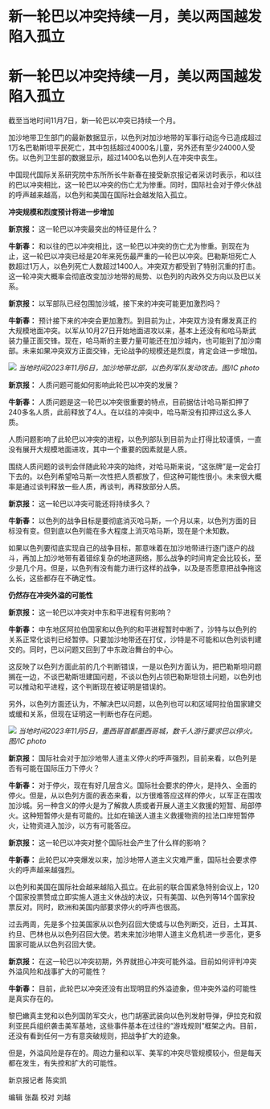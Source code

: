 # 新一轮巴以冲突持续一月，美以两国越发陷入孤立

# 新一轮巴以冲突持续一月，美以两国越发陷入孤立

截至当地时间11月7日，新一轮巴以冲突已持续一个月。

加沙地带卫生部门的最新数据显示，以色列对加沙地带的军事行动迄今已造成超过1万名巴勒斯坦平民死亡，其中包括超过4000名儿童，另外还有至少24000人受伤。以色列卫生部的数据显示，超过1400名以色列人在冲突中丧生。

中国现代国际关系研究院中东所所长牛新春在接受新京报记者采访时表示，和以往的巴以冲突相比，这一轮巴以冲突的伤亡尤为惨重。同时，国际社会对于停火休战的呼声越来越高，以色列和美国在国际社会越发陷入孤立。

**冲突规模和烈度预计将进一步增加**

**新京报：** 这一轮巴以冲突最突出的特征是什么？

**牛新春：**
和以往的巴以冲突相比，这一轮巴以冲突的伤亡尤为惨重。到现在为止，这一轮巴以冲突已经是20年来死伤最严重的一轮巴以冲突。巴勒斯坦死亡人数超过1万人，以色列死亡人数超过1400人。冲突双方都受到了特别沉重的打击。这一轮冲突大概率会彻底改变加沙地带的局势、以色列的内政外交方向以及巴以关系。

**新京报：** 以军部队已经包围加沙城，接下来的冲突可能更加激烈吗？

**牛新春：**
预计接下来的冲突会更加激烈。到目前为止，冲突双方没有爆发真正的大规模地面冲突。以军从10月27日开始地面进攻以来，基本上还没有和哈马斯武装力量正面交锋。现在，哈马斯的主要力量可能还在加沙城内，也可能到了加沙南部。未来如果冲突双方正面交锋，无论战争的规模还是烈度，肯定会进一步增加。

![](https://inews.gtimg.com/om_bt/OUZr0S9WqqmimxQverA2L23_Q_EBI1lG0v2RjysVmffqoAA/1000)
_当地时间2023年11月6日，加沙地带北部，以色列军队发动攻击。图/IC photo_

**新京报：** 人质问题可能如何影响此轮巴以冲突的发展？

**牛新春：** 人质问题是这一轮巴以冲突很重要的特点，目前据估计哈马斯扣押了240多名人质，此前释放了4人。在以往的冲突中，哈马斯没有扣押过这么多人质。

人质问题影响了此轮巴以冲突的进程，以色列部队到目前为止打得比较谨慎，一直没有展开大规模地面进攻，其中一个重要的因素就是人质。

围绕人质问题的谈判会伴随此轮冲突的始终，对哈马斯来说，“这张牌”是一定会打下去的。以色列希望哈马斯一次性把人质都放了，但这种可能性很小。未来很大概率是通过谈判释放一些人质，再谈判，再释放部分人质。

**新京报：** 这一轮巴以冲突可能还将持续多久？

**牛新春：** 以色列的战争目标是要彻底消灭哈马斯，一个月以来，以色列方面的目标没有变。但到底以色列能在多大程度上消灭哈马斯，现在是个未知数。

如果以色列要彻底实现自己的战争目标，那意味着在加沙地带进行逐门逐户的战斗，再加上加沙地带有着错综复杂的地道网络，那么战争的时间肯定会比较长，至少是几个月。但是，以色列有没有能力进行这样的战争，以及是否愿意把战争拖这么长，这些都存在不确定性。

**仍然存在冲突外溢的可能性**

**新京报：** 这一轮巴以冲突对中东和平进程有何影响？

**牛新春：**
中东地区阿拉伯国家和以色列的和平进程暂时中断了，沙特与以色列的关系正常化谈判已经暂停。只要加沙地带还在打仗，沙特是不可能和以色列谈判建交的。同时，巴以问题又回到了中东政治舞台的中心。

这反映了以色列方面此前的几个判断错误，一是以色列方面认为，把巴勒斯坦问题搁在一边，不谈巴勒斯坦建国问题，不谈以色列占领巴勒斯坦领土问题，以色列也可以推动和平进程，这个判断现在被证明是错误的。

另外，以色列方面还认为，不解决巴以问题，以色列也可以和区域阿拉伯国家建交或缓和关系，但现在证明这一判断也存在问题。

![](https://inews.gtimg.com/om_bt/OMwSKjb_4PScyuEiAkl5Wu1MyHJBMSTNtq3LKkjC1SH1AAA/1000)
_当地时间2023年11月5日，墨西哥首都墨西哥城，数千人游行要求巴以停火。图/IC photo_

**新京报：** 国际社会对于加沙地带人道主义停火的呼声强烈，目前来看，以色列是否有可能在国际压力下停火？

**牛新春：**
对于停火，现在有好几层含义。国际社会要求的停火，是持久、全面的停火。但是，从以色列方面的表态来看，以方很难答应这样的停火，以军正在围攻加沙城。另一种含义的停火是为了解救人质或者开展人道主义救援的短暂、局部停火。这种短暂停火是有可能的。比如在输送人道主义救援物资的拉法口岸短暂停火，让物资进入加沙，以方有可能答应。

**新京报：** 这一轮巴以冲突对整个国际社会产生了什么样的影响？

**牛新春：** 此轮巴以冲突爆发以来，加沙地带人道主义灾难严重，国际社会要求停火的呼声越来越强烈。

以色列和美国在国际社会越来越陷入孤立。在此前的联合国紧急特别会议上，120个国家投票赞成立即实施人道主义休战的决议，只有美国、以色列等14个国家投票反对。同时，欧洲和美国内部要求停火的呼声也很高。

过去两周，先是多个拉美国家从以色列召回大使或与以色列断交，近日，土耳其、约旦、巴林也从以色列召回大使。若未来加沙地带人道主义危机进一步恶化，更多国家可能从以色列召回大使。

**新京报：** 在这一轮巴以冲突初期，外界就担心冲突可能外溢。目前如何评判冲突外溢风险和战事扩大的可能性？

**牛新春：** 目前，此轮巴以冲突还没有出现明显的外溢迹象，但冲突外溢的可能性是真实存在的。

黎巴嫩真主党和以色列国防军交火，也门胡塞武装向以色列发射导弹，伊拉克和叙利亚民兵组织袭击美军基地，这些事件基本在过往的“游戏规则”框架之内。目前，还没有看到任何一方有意突破规则，把战争扩大的迹象。

但是，外溢风险是存在的。周边力量和以军、美军的冲突尽管规模较小，但是每天都在发生，有失控和扩大的可能性。

新京报记者 陈奕凯

编辑 张磊 校对 刘越

